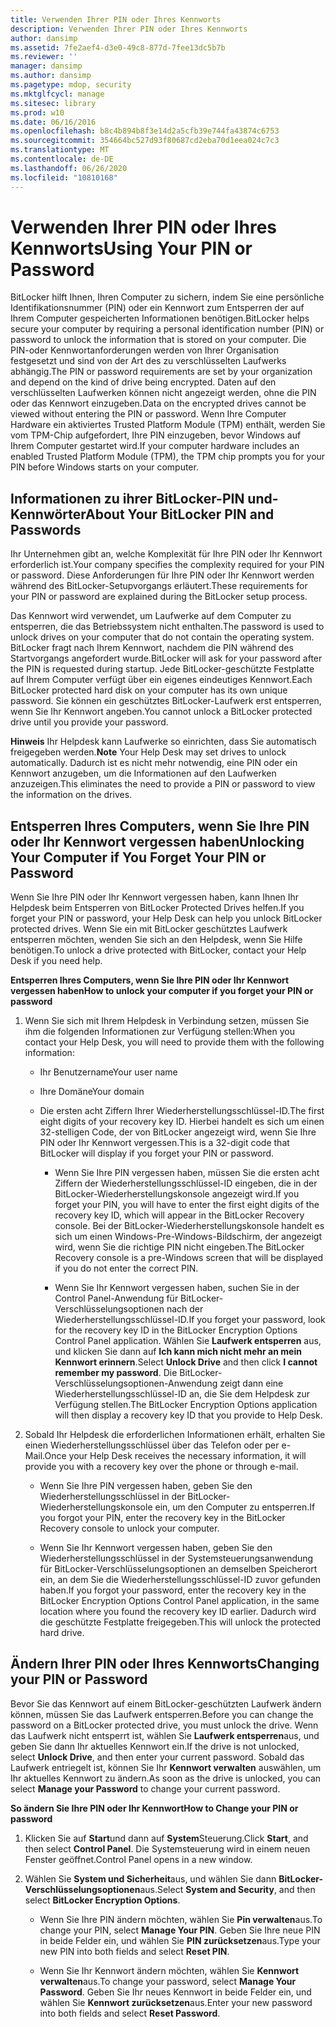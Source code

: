 ```yaml
---
title: Verwenden Ihrer PIN oder Ihres Kennworts
description: Verwenden Ihrer PIN oder Ihres Kennworts
author: dansimp
ms.assetid: 7fe2aef4-d3e0-49c8-877d-7fee13dc5b7b
ms.reviewer: ''
manager: dansimp
ms.author: dansimp
ms.pagetype: mdop, security
ms.mktglfcycl: manage
ms.sitesec: library
ms.prod: w10
ms.date: 06/16/2016
ms.openlocfilehash: b8c4b894b8f3e14d2a5cfb39e744fa43874c6753
ms.sourcegitcommit: 354664bc527d93f80687cd2eba70d1eea024c7c3
ms.translationtype: MT
ms.contentlocale: de-DE
ms.lasthandoff: 06/26/2020
ms.locfileid: "10810168"
---
```

# <span data-ttu-id="a6fb8-103">Verwenden Ihrer PIN oder Ihres Kennworts</span><span class="sxs-lookup"><span data-stu-id="a6fb8-103">Using Your PIN or Password</span></span>


<span data-ttu-id="a6fb8-104">BitLocker hilft Ihnen, Ihren Computer zu sichern, indem Sie eine persönliche Identifikationsnummer (PIN) oder ein Kennwort zum Entsperren der auf Ihrem Computer gespeicherten Informationen benötigen.</span><span class="sxs-lookup"><span data-stu-id="a6fb8-104">BitLocker helps secure your computer by requiring a personal identification number (PIN) or password to unlock the information that is stored on your computer.</span></span> <span data-ttu-id="a6fb8-105">Die PIN-oder Kennwortanforderungen werden von Ihrer Organisation festgesetzt und sind von der Art des zu verschlüsselten Laufwerks abhängig.</span><span class="sxs-lookup"><span data-stu-id="a6fb8-105">The PIN or password requirements are set by your organization and depend on the kind of drive being encrypted.</span></span> <span data-ttu-id="a6fb8-106">Daten auf den verschlüsselten Laufwerken können nicht angezeigt werden, ohne die PIN oder das Kennwort einzugeben.</span><span class="sxs-lookup"><span data-stu-id="a6fb8-106">Data on the encrypted drives cannot be viewed without entering the PIN or password.</span></span> <span data-ttu-id="a6fb8-107">Wenn Ihre Computer Hardware ein aktiviertes Trusted Platform Module (TPM) enthält, werden Sie vom TPM-Chip aufgefordert, Ihre PIN einzugeben, bevor Windows auf Ihrem Computer gestartet wird.</span><span class="sxs-lookup"><span data-stu-id="a6fb8-107">If your computer hardware includes an enabled Trusted Platform Module (TPM), the TPM chip prompts you for your PIN before Windows starts on your computer.</span></span>

## <span data-ttu-id="a6fb8-108">Informationen zu ihrer BitLocker-PIN und-Kennwörter</span><span class="sxs-lookup"><span data-stu-id="a6fb8-108">About Your BitLocker PIN and Passwords</span></span>


<span data-ttu-id="a6fb8-109">Ihr Unternehmen gibt an, welche Komplexität für Ihre PIN oder Ihr Kennwort erforderlich ist.</span><span class="sxs-lookup"><span data-stu-id="a6fb8-109">Your company specifies the complexity required for your PIN or password.</span></span> <span data-ttu-id="a6fb8-110">Diese Anforderungen für Ihre PIN oder Ihr Kennwort werden während des BitLocker-Setupvorgangs erläutert.</span><span class="sxs-lookup"><span data-stu-id="a6fb8-110">These requirements for your PIN or password are explained during the BitLocker setup process.</span></span>

<span data-ttu-id="a6fb8-111">Das Kennwort wird verwendet, um Laufwerke auf dem Computer zu entsperren, die das Betriebssystem nicht enthalten.</span><span class="sxs-lookup"><span data-stu-id="a6fb8-111">The password is used to unlock drives on your computer that do not contain the operating system.</span></span> <span data-ttu-id="a6fb8-112">BitLocker fragt nach Ihrem Kennwort, nachdem die PIN während des Startvorgangs angefordert wurde.</span><span class="sxs-lookup"><span data-stu-id="a6fb8-112">BitLocker will ask for your password after the PIN is requested during startup.</span></span> <span data-ttu-id="a6fb8-113">Jede BitLocker-geschützte Festplatte auf Ihrem Computer verfügt über ein eigenes eindeutiges Kennwort.</span><span class="sxs-lookup"><span data-stu-id="a6fb8-113">Each BitLocker protected hard disk on your computer has its own unique password.</span></span> <span data-ttu-id="a6fb8-114">Sie können ein geschütztes BitLocker-Laufwerk erst entsperren, wenn Sie Ihr Kennwort angeben.</span><span class="sxs-lookup"><span data-stu-id="a6fb8-114">You cannot unlock a BitLocker protected drive until you provide your password.</span></span>

<span data-ttu-id="a6fb8-115">**Hinweis**  Ihr Helpdesk kann Laufwerke so einrichten, dass Sie automatisch freigegeben werden.</span><span class="sxs-lookup"><span data-stu-id="a6fb8-115">**Note** Your Help Desk may set drives to unlock automatically.</span></span> <span data-ttu-id="a6fb8-116">Dadurch ist es nicht mehr notwendig, eine PIN oder ein Kennwort anzugeben, um die Informationen auf den Laufwerken anzuzeigen.</span><span class="sxs-lookup"><span data-stu-id="a6fb8-116">This eliminates the need to provide a PIN or password to view the information on the drives.</span></span>

 

## <span data-ttu-id="a6fb8-117">Entsperren Ihres Computers, wenn Sie Ihre PIN oder Ihr Kennwort vergessen haben</span><span class="sxs-lookup"><span data-stu-id="a6fb8-117">Unlocking Your Computer if You Forget Your PIN or Password</span></span>


<span data-ttu-id="a6fb8-118">Wenn Sie Ihre PIN oder Ihr Kennwort vergessen haben, kann Ihnen Ihr Helpdesk beim Entsperren von BitLocker Protected Drives helfen.</span><span class="sxs-lookup"><span data-stu-id="a6fb8-118">If you forget your PIN or password, your Help Desk can help you unlock BitLocker protected drives.</span></span> <span data-ttu-id="a6fb8-119">Wenn Sie ein mit BitLocker geschütztes Laufwerk entsperren möchten, wenden Sie sich an den Helpdesk, wenn Sie Hilfe benötigen.</span><span class="sxs-lookup"><span data-stu-id="a6fb8-119">To unlock a drive protected with BitLocker, contact your Help Desk if you need help.</span></span>

**<span data-ttu-id="a6fb8-120">Entsperren Ihres Computers, wenn Sie Ihre PIN oder Ihr Kennwort vergessen haben</span><span class="sxs-lookup"><span data-stu-id="a6fb8-120">How to unlock your computer if you forget your PIN or password</span></span>**

1.  <span data-ttu-id="a6fb8-121">Wenn Sie sich mit Ihrem Helpdesk in Verbindung setzen, müssen Sie ihm die folgenden Informationen zur Verfügung stellen:</span><span class="sxs-lookup"><span data-stu-id="a6fb8-121">When you contact your Help Desk, you will need to provide them with the following information:</span></span>

    -   <span data-ttu-id="a6fb8-122">Ihr Benutzername</span><span class="sxs-lookup"><span data-stu-id="a6fb8-122">Your user name</span></span>

    -   <span data-ttu-id="a6fb8-123">Ihre Domäne</span><span class="sxs-lookup"><span data-stu-id="a6fb8-123">Your domain</span></span>

    -   <span data-ttu-id="a6fb8-124">Die ersten acht Ziffern Ihrer Wiederherstellungsschlüssel-ID.</span><span class="sxs-lookup"><span data-stu-id="a6fb8-124">The first eight digits of your recovery key ID.</span></span> <span data-ttu-id="a6fb8-125">Hierbei handelt es sich um einen 32-stelligen Code, der von BitLocker angezeigt wird, wenn Sie Ihre PIN oder Ihr Kennwort vergessen.</span><span class="sxs-lookup"><span data-stu-id="a6fb8-125">This is a 32-digit code that BitLocker will display if you forget your PIN or password.</span></span>

        -   <span data-ttu-id="a6fb8-126">Wenn Sie Ihre PIN vergessen haben, müssen Sie die ersten acht Ziffern der Wiederherstellungsschlüssel-ID eingeben, die in der BitLocker-Wiederherstellungskonsole angezeigt wird.</span><span class="sxs-lookup"><span data-stu-id="a6fb8-126">If you forget your PIN, you will have to enter the first eight digits of the recovery key ID, which will appear in the BitLocker Recovery console.</span></span> <span data-ttu-id="a6fb8-127">Bei der BitLocker-Wiederherstellungskonsole handelt es sich um einen Windows-Pre-Windows-Bildschirm, der angezeigt wird, wenn Sie die richtige PIN nicht eingeben.</span><span class="sxs-lookup"><span data-stu-id="a6fb8-127">The BitLocker Recovery console is a pre-Windows screen that will be displayed if you do not enter the correct PIN.</span></span>

        -   <span data-ttu-id="a6fb8-128">Wenn Sie Ihr Kennwort vergessen haben, suchen Sie in der Control Panel-Anwendung für BitLocker-Verschlüsselungsoptionen nach der Wiederherstellungsschlüssel-ID.</span><span class="sxs-lookup"><span data-stu-id="a6fb8-128">If you forget your password, look for the recovery key ID in the BitLocker Encryption Options Control Panel application.</span></span> <span data-ttu-id="a6fb8-129">Wählen Sie **Laufwerk entsperren** aus, und klicken Sie dann auf **Ich kann mich nicht mehr an mein Kennwort erinnern**.</span><span class="sxs-lookup"><span data-stu-id="a6fb8-129">Select **Unlock Drive** and then click **I cannot remember my password**.</span></span> <span data-ttu-id="a6fb8-130">Die BitLocker-Verschlüsselungsoptionen-Anwendung zeigt dann eine Wiederherstellungsschlüssel-ID an, die Sie dem Helpdesk zur Verfügung stellen.</span><span class="sxs-lookup"><span data-stu-id="a6fb8-130">The BitLocker Encryption Options application will then display a recovery key ID that you provide to Help Desk.</span></span>

2.  <span data-ttu-id="a6fb8-131">Sobald Ihr Helpdesk die erforderlichen Informationen erhält, erhalten Sie einen Wiederherstellungsschlüssel über das Telefon oder per e-Mail.</span><span class="sxs-lookup"><span data-stu-id="a6fb8-131">Once your Help Desk receives the necessary information, it will provide you with a recovery key over the phone or through e-mail.</span></span>

    -   <span data-ttu-id="a6fb8-132">Wenn Sie Ihre PIN vergessen haben, geben Sie den Wiederherstellungsschlüssel in der BitLocker-Wiederherstellungskonsole ein, um den Computer zu entsperren.</span><span class="sxs-lookup"><span data-stu-id="a6fb8-132">If you forgot your PIN, enter the recovery key in the BitLocker Recovery console to unlock your computer.</span></span>

    -   <span data-ttu-id="a6fb8-133">Wenn Sie Ihr Kennwort vergessen haben, geben Sie den Wiederherstellungsschlüssel in der Systemsteuerungsanwendung für BitLocker-Verschlüsselungsoptionen an demselben Speicherort ein, an dem Sie die Wiederherstellungsschlüssel-ID zuvor gefunden haben.</span><span class="sxs-lookup"><span data-stu-id="a6fb8-133">If you forgot your password, enter the recovery key in the BitLocker Encryption Options Control Panel application, in the same location where you found the recovery key ID earlier.</span></span> <span data-ttu-id="a6fb8-134">Dadurch wird die geschützte Festplatte freigegeben.</span><span class="sxs-lookup"><span data-stu-id="a6fb8-134">This will unlock the protected hard drive.</span></span>

## <span data-ttu-id="a6fb8-135">Ändern Ihrer PIN oder Ihres Kennworts</span><span class="sxs-lookup"><span data-stu-id="a6fb8-135">Changing your PIN or Password</span></span>


<span data-ttu-id="a6fb8-136">Bevor Sie das Kennwort auf einem BitLocker-geschützten Laufwerk ändern können, müssen Sie das Laufwerk entsperren.</span><span class="sxs-lookup"><span data-stu-id="a6fb8-136">Before you can change the password on a BitLocker protected drive, you must unlock the drive.</span></span> <span data-ttu-id="a6fb8-137">Wenn das Laufwerk nicht entsperrt ist, wählen Sie **Laufwerk entsperren**aus, und geben Sie dann Ihr aktuelles Kennwort ein.</span><span class="sxs-lookup"><span data-stu-id="a6fb8-137">If the drive is not unlocked, select **Unlock Drive**, and then enter your current password.</span></span> <span data-ttu-id="a6fb8-138">Sobald das Laufwerk entriegelt ist, können Sie Ihr **Kennwort verwalten** auswählen, um Ihr aktuelles Kennwort zu ändern.</span><span class="sxs-lookup"><span data-stu-id="a6fb8-138">As soon as the drive is unlocked, you can select **Manage your Password** to change your current password.</span></span>

**<span data-ttu-id="a6fb8-139">So ändern Sie Ihre PIN oder Ihr Kennwort</span><span class="sxs-lookup"><span data-stu-id="a6fb8-139">How to Change your PIN or password</span></span>**

1.  <span data-ttu-id="a6fb8-140">Klicken Sie auf **Start**und dann auf **System**Steuerung.</span><span class="sxs-lookup"><span data-stu-id="a6fb8-140">Click **Start**, and then select **Control Panel**.</span></span> <span data-ttu-id="a6fb8-141">Die Systemsteuerung wird in einem neuen Fenster geöffnet.</span><span class="sxs-lookup"><span data-stu-id="a6fb8-141">Control Panel opens in a new window.</span></span>

2.  <span data-ttu-id="a6fb8-142">Wählen Sie **System und Sicherheit**aus, und wählen Sie dann **BitLocker-Verschlüsselungsoptionen**aus.</span><span class="sxs-lookup"><span data-stu-id="a6fb8-142">Select **System and Security**, and then select **BitLocker Encryption Options**.</span></span>

    -   <span data-ttu-id="a6fb8-143">Wenn Sie Ihre PIN ändern möchten, wählen Sie **Pin verwalten**aus.</span><span class="sxs-lookup"><span data-stu-id="a6fb8-143">To change your PIN, select **Manage Your PIN**.</span></span> <span data-ttu-id="a6fb8-144">Geben Sie Ihre neue PIN in beide Felder ein, und wählen Sie **PIN zurücksetzen**aus.</span><span class="sxs-lookup"><span data-stu-id="a6fb8-144">Type your new PIN into both fields and select **Reset PIN**.</span></span>

    -   <span data-ttu-id="a6fb8-145">Wenn Sie Ihr Kennwort ändern möchten, wählen Sie **Kennwort verwalten**aus.</span><span class="sxs-lookup"><span data-stu-id="a6fb8-145">To change your password, select **Manage Your Password**.</span></span> <span data-ttu-id="a6fb8-146">Geben Sie Ihr neues Kennwort in beide Felder ein, und wählen Sie **Kennwort zurücksetzen**aus.</span><span class="sxs-lookup"><span data-stu-id="a6fb8-146">Enter your new password into both fields and select **Reset Password**.</span></span>

 

 





